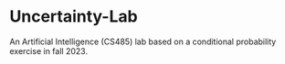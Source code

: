 # Uncertainty-Lab

An Artificial Intelligence (CS485) lab based on a conditional probability exercise in fall 2023.
